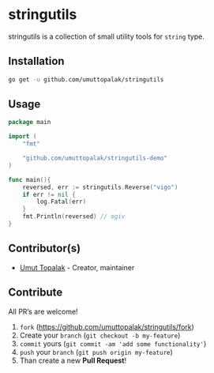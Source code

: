 # stringutils

stringutils is a collection of small utility tools for `string` type.

## Installation
```bash
go get -u github.com/umuttopalak/stringutils
```

## Usage
```go
package main

import (
	"fmt"

	"github.com/umuttopalak/stringutils-demo"
)

func main(){
	reversed, err := stringutils.Reverse("vigo")
	if err != nil {
		log.Fatal(err)
	}
	fmt.Println(reversed) // ogiv
}
```

## Contributor(s)

* [Umut Topalak](https://github.com/umuttopalak) - Creator, maintainer


## Contribute

All PR’s are welcome!

1. `fork` (https://github.com/umuttopalak/stringutils/fork)
1. Create your `branch` (`git checkout -b my-feature`)
1. `commit` yours (`git commit -am 'add some functionality'`)
1. `push` your `branch` (`git push origin my-feature`)
1. Than create a new **Pull Request**!


